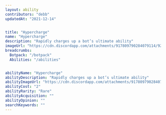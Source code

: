 ```yaml
---
layout: ability
contributors: "debb"
updatedAt: "2021-12-14"


title: "Hypercharge"
name: "Hypercharge"
description: "Rapidly charges up a bot’s ultimate ability"
imageUrl: "https://cdn.discordapp.com/attachments/917809790284079114/921861951779381268/Screenshot_20211218-212347_Discord.jpg"
breadcrumbs:
  Botpack: "/botpack"
  Abilities: "/abilities"


abilityName: "Hypercharge"
abilityDescription: "Rapidly charges up a bot’s ultimate ability"
abilityImageUrl: "https://cdn.discordapp.com/attachments/917809790284079114/921861951779381268/Screenshot_20211218-212347_Discord.jpg"
abilityCost: "2"
abilityRarity: "Rare"
abilityAcquisition: ""
abilityOpinion: ""
searchKeywords: ""
---
```


